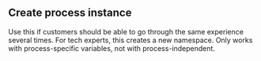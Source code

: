 ## Create process instance

Use this if customers should be able to go through the same experience several times. For tech experts, this creates a new namespace.
Only works with process-specific variables, not with process-independent.

